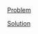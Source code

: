 [Problem](https://leetcode.com/problems/move-zeroes)

[Solution](https://leetcode.com/problems/move-zeroes/solutions/3341453/283-move-zeroes-simple-solution)
